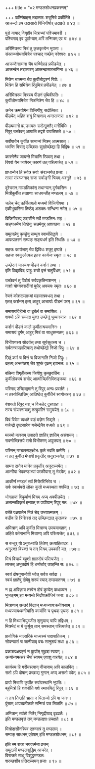 +++
title = "०२ मण्डलशोधनप्रकरणम्"

+++
पार्ष्णिग्राहस् तदासारः शत्रुमित्रे प्रकीर्तिते ।  
आक्रन्दो ऽथ तदासारो विजिगीषोर् उदाहृते ॥ ४३ ॥
  
पुरो यायाद् विगृह्यैव मित्राभ्यां पश्चिमावरी ।  
पश्चिमाव् इव पूर्वाभ्याम् अरिं तन्मित्रम् एव च ॥ ४४ ॥
  
अरिमित्रस्य मित्रं तु कृतकृत्येन भूयसा ।  
संस्तम्भ्योभयमित्रेण पश्चाद् गच्छेन् नरेश्वरः ॥ ४५ ॥
  
आक्रन्देनात्मना चैव पार्ष्णिग्राहं प्रपीडयेत् ।  
आक्रन्देन तदासारम् आक्रन्दासारभागिना ॥ ४६ ॥
  
मित्रेण चात्मना चैव कुर्वीतोद्धरणं रिपोः ।  
मित्रेण हि समित्रेण रिपुमित्रं प्रपीडयेत् ॥ ४७ ॥
  
अरिमित्रस्य मित्रस्य पीडनं पृथिवीपतिः ।  
कुर्वीतोभयमित्रेण मित्रमित्रेण चैव हि ॥ ४८ ॥
  
अनेन क्रमयोगेन विजिगीषुः सदोत्थितः ।  
पीडयेद् अहितं शत्रुं मित्राणाम् अन्तरान्तरा ॥ ४९ ॥
  
पीड्यमानो ह्य् उभयतः सदोद्युक्तैर् मनीषिभिः ।  
रिपुर् उच्छेदम् आयाति तद्वशे वावतिष्ठते ॥ ५० ॥
  
सर्वोपायेन कुर्वीत सामान्यं मित्रम् आत्मसात् ।  
भवन्ति मित्राद् उच्छिन्नाः सुखोच्छेद्या हि विद्विषः ॥ ५१ ॥
  
कारणेनैव जायन्ते मित्राणि रिपवस् तथा ।  
रिपवो येन जायेरन् कारणं तत् परित्यजेत् ॥ ५२ ॥
  
प्राधान्येन हि सर्वत्र सर्वाः संरञ्जयेत् प्रजाः ।  
तासां संरञ्जनाद् राजा सर्वाङ्गीं श्रियम् अश्नुते ॥ ५३ ॥
  
दूरेचरान् माण्डलिकांस् तथान्यान् दुर्गवासिनः ।  
मित्रीकुर्वीत तत्प्राणाः साधयन्तीह मण्डलम् ॥ ५४ ॥
  
चलेच् चेद् ऊर्जितबलो मध्यमो विजिगीषया ।  
एकीभूयारिणा तिष्ठेद् अशक्तः सन्धिना नमेत् ॥ ५५ ॥
  
विजिगीषत्य् उदासीने सर्वे मण्डलिनः सह ।  
सङ्घधर्मेण तिष्ठेयुः सन्नमेयुर् अशक्तयः ॥ ५६ ॥
  
समुत्पन्नेषु कृच्छ्रेषु सम्भूय स्वार्थसिद्धये ।  
आपत्प्रतरणं सम्यक् सङ्घधर्म इति स्थितिः ॥ ५७ ॥
  
सहजः कार्यजश् चैव द्विविधः शत्रुर् इष्यते ।  
सहजः स्वकुलोत्पन्न इतरः कार्यजः स्मृतः ॥ ५८ ॥
  
उच्छेदनं चापचयः पीडनं कर्शनं तथा ।  
इति विद्याविदः प्राहुः शत्रौ वृत्तं चतुर्विधम् ॥ ५९ ॥
  
उच्छेदनं तु विज्ञेयं सर्वप्रकृतिनाशनम् ।  
नाशो योग्यनरादीनां बुधैर् अपचयः स्मृतः ॥ ६० ॥
  
रेचनं कोशदण्डाभ्यां महामात्रवधस् तथा ।  
एतत् कर्शनम् इत्य् आहुर् आचार्याः पीडनं परम् ॥ ६१ ॥
  
समाश्रयविहीनो वा दुर्बलं वा समाश्रितः ।  
शक्यो ऽरिः सम्पदा युक्त उच्छेत्तुं भूम्यनन्तरः ॥ ६२ ॥
  
कर्शनं पीडनं काले कुर्वीताश्रयमानिनः ।  
समाश्रयं दुर्गम् आहुर् मित्रं वा साधुसम्मतम् ॥ ६३ ॥
  
विभीषणस्य सोदर्यस् तथा सूर्यसुतस्य च ।  
सर्वतन्त्रापहारित्वात् तथोच्छेद्यो निजो रिपुः ॥ ६४ ॥
  
छिद्रं कर्म च वित्तं च विजानाति निजो रिपुः ।  
दहत्य् अन्तर्गतश् चैव शुष्कं वृक्षम् इवानलः ॥ ६५ ॥
  
बलिना विगृहीतस्य जिगीषुः कृच्छ्रवर्तिनः ।  
कुर्वीतोपचयं शत्रोर् आत्मोच्छित्तिविशङ्कया ॥ ६६ ॥
  
यस्मिन्न् उच्छिद्यमाने तु रिपुर् अन्यः प्रवर्तते ।  
न तस्योच्छित्तिम् आतिष्ठेत् कुर्वीतैनं स्वगोचरम् ॥ ६७ ॥
  
वंशगतो रिपुर् यश् च विचलेद् दुरवग्रहः ।  
तस्य संयमनायाशु तत्कुलीनं समुन्नयेत् ॥ ६८ ॥
  
विषं विषेण व्यथते वज्रं वज्रेण भिद्यते ।  
गजेन्द्रो दृष्टसारेण गजेन्द्रेनैव वध्यते ॥ ६९ ॥
  
मत्स्यो मत्स्यम् उपादत्ते ज्ञातिर् ज्ञातिम् असंशयम् ।  
रावणोच्छित्तये रामो विभीषणम् अपूजयत् ॥ ७० ॥
  
यस्मिन् मण्डलसङ्क्षोभः कृते भवति कर्मणि ।  
न तत् कुर्वीत मेधावी प्रकृतीर् अनुरञ्जयेत् ॥ ७१ ॥
  
साम्ना दानेन मानेन प्रकृतीर् अनुरञ्जयेत् ।  
आत्मीया भेददण्डाभ्यां परकीयास् तु भेदयेत् ॥ ७२ ॥
  
आकीर्णं मण्डलं सर्वं मित्रैररिभिरेव च ।  
सर्वः स्वार्थपरो लोकः कुतो मध्यस्थता क्वचित् ॥ ७३ ॥
  
भोगप्राप्तं विकुर्वाणं मित्रम् अप्य् अवपीडयेत् ।  
अत्यन्तविकृतं हन्यात् स पापीयान् रिपुर् मतः ॥ ७४ ॥
  
वर्तते पक्षपातेन मित्रं चेद् उभयात्मकम् ।  
वज्रीव हि त्रिशिरसं तद् उच्छिन्द्यात् कृतत्वरः ॥ ७५ ॥
  
अमित्रान् अपि कुर्वीत मित्राण्य् उपचयावहान् ।  
अहिते वर्तमानानि मित्राण्य् अपि परित्यजेत् ॥ ७६ ॥
  
स बन्धुर् यो ऽनुबध्नाति हितेष्व् अत्याहितादरः ।  
अनुरक्तं विरक्तं च तन् मित्रम् उपकारि यत् ॥ ७७॥
  
मित्रं विचार्य बहुशो ज्ञातदोषं परित्यजेत् ।  
त्यजन्न् अभूतदोषं हि धर्मार्थाव् उपहन्ति सः ॥ ७८ ॥
  
स्वयं दोषगुणान्वेषी भवेत् सर्वत्र सर्वदा ।  
स्वयं ज्ञातेषु दोषेषु शस्यं स्याद् दण्डपातनम् ॥ ७९ ॥
  
न ह्य् अविज्ञाय तत्त्वेन दोषं कुप्येत् कथञ्चन ।  
भुजङ्गम् इव मन्यन्ते निर्दोषक्रोधिनं जनाः ॥ ८० ॥
  
मित्राणाम् अन्तरं विद्यान् मध्यज्यायःकनीयसाम् ।  
मध्यज्यायःकनीयांसि कार्याणि च पृथक् पृथक् ॥ ८१ ॥
  
न हि मिथ्याभियुञ्जीत शृणुयाच् चापि तद्विधम् ।  
मित्रभेदं च ये कुर्युस् तान् समस्तान् परित्यजेत् ॥ ८२ ॥
  
प्रायोगिकं मात्सरिकं माध्यस्थं पाक्षपातिकम् ।  
सोपन्यासं च जानीयाद् वचः सानुशयं तथा ॥ ८३ ॥
  
प्रकाशपक्षग्रहणं न कुर्यात् सुहृदां स्वयम् ।  
अन्योन्यमत्सरं चैषां स्वयम् एवाशु वारयेत् ॥ ८४ ॥
  
कार्यस्य हि गरीयस्त्वान् नीचानाम् अपि कालवित् ।  
सतो ऽपि दोषान् प्रच्छाद्य गुणान् अप्य् असतो वदेत् ॥ ८५ ॥
  
प्रायो मित्राणि कुर्वीत सर्वावस्थानि भूपतिः ।  
बहुमित्रो हि शक्नोति वशे स्थापयितुं रिपून् ॥ ८६ ॥
  
न तत्र तिष्ठति भ्राता न पितान्यो ऽपि वा जनः ।  
पुंसाम् आपत्प्रतीकारे सन्मित्रं यत्र तिष्ठति ॥ ८७ ॥
  
अमित्रान् सर्वतो मित्रैर् निगृह्णीयाद् दृढव्रतैः ।  
इति मण्डलवृत्तं तन् मण्डलज्ञाः प्रचक्षते ॥ ८८ ॥
  
मित्रोदासीनरिपव एतन्मात्रं तु मण्डलम् ।  
सम्यक् साधनम् एतेषाम् इति मण्डलशोधनम् ॥ ८९ ॥
  
इति स्म राजा नयवर्त्मना व्रजन्  
समुद्यमी मण्डलशुद्धिम् आचरेत् ।  
विराजते साधु विशुद्धमण्डलः  
शरच्छशीव प्रतिरञ्जयन् प्रजाः ॥ ९० ॥
  